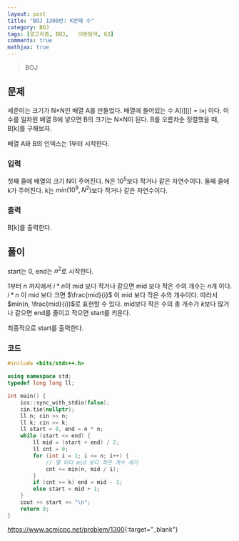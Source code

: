 ```yaml
---
layout: post
title: "BOJ 1300번: K번째 수"
category: BOJ
tags: [알고리즘, BOJ, 	이분탐색, G3]
comments: true
mathjax: true
---
```


> BOJ

## 문제
세준이는 크기가 N×N인 배열 A를 만들었다. 배열에 들어있는 수 A[i][j] = i×j 이다. 이 수를 일차원 배열 B에 넣으면 B의 크기는 N×N이 된다. B를 오름차순 정렬했을 때, B[k]를 구해보자.

배열 A와 B의 인덱스는 1부터 시작한다.


### 입력
첫째 줄에 배열의 크기 N이 주어진다. N은 $10^5$보다 작거나 같은 자연수이다. 둘째 줄에 k가 주어진다. k는 $min(10^9, N^2)$보다 작거나 같은 자연수이다.

### 출력
B[k]를 출력한다.

## 풀이
start는 $0$, end는 $n^2$로 시작한다.

1부터 $n$ 까지에서 $i * n$이 mid 보다 작거나 같으면 mid 보다 작은 수의 개수는 $n$개 이다. $i * n$ 이 mid 보다 크면 $\frac{mid}{i}$ 이 mid 보다 작은 수의 개수이다. 따라서  $min(n, \frac{mid}{i})$로 표현할 수 있다. mid보다 작은 수의 총 개수가 $k$보다 많거나 같으면 end를 줄이고 적으면 start를 키운다.

최종적으로 start를 출력한다.

### 코드
```c++
#include <bits/stdc++.h>

using namespace std;
typedef long long ll;

int main() {
    ios::sync_with_stdio(false);
    cin.tie(nullptr);
    ll n; cin >> n;
    ll k; cin >> k;
    ll start = 0, end = n * n;
    while (start <= end) {
        ll mid = (start + end) / 2;
        ll cnt = 0;
        for (int i = 1; i <= n; i++) {
            // 열 마다 mid 보다 작은 개수 세기
            cnt += min(n, mid / i);
        }
        if (cnt >= k) end = mid - 1;
        else start = mid + 1;
    }
    cout << start << "\n";
    return 0;
}

```

<https://www.acmicpc.net/problem/1300>{:target="_blank"}
